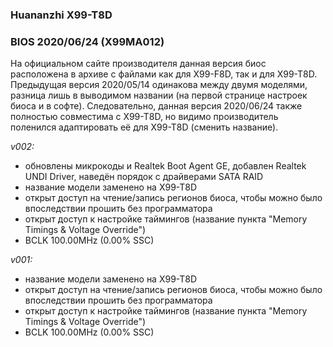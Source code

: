 ### Huananzhi X99-T8D
### BIOS 2020/06/24 (X99MA012)
На официальном сайте производителя данная версия биос расположена в архиве с файлами как для X99-F8D, так и для X99-T8D. Предыдущая версия 2020/05/14 одинакова между двумя моделями, разница лишь в выводимом названии (на первой странице настроек биоса и в софте). Следовательно, данная версия 2020/06/24 также полностью совместима с X99-T8D, но видимо производитель поленился адаптировать её для X99-T8D (сменить название).

*v002:*
* обновлены микрокоды и Realtek Boot Agent GE, добавлен Realtek UNDI Driver, наведён порядок с драйверами SATA RAID
* название модели заменено на X99-T8D
* открыт доступ на чтение/запись регионов биоса, чтобы можно было впоследствии прошить без программатора
* открыт доступ к настройке таймингов (название пункта "Memory Timings & Voltage Override")
* BCLK 100.00MHz (0.00% SSC)

*v001:*
* название модели заменено на X99-T8D
* открыт доступ на чтение/запись регионов биоса, чтобы можно было впоследствии прошить без программатора
* открыт доступ к настройке таймингов (название пункта "Memory Timings & Voltage Override")
* BCLK 100.00MHz (0.00% SSC)
